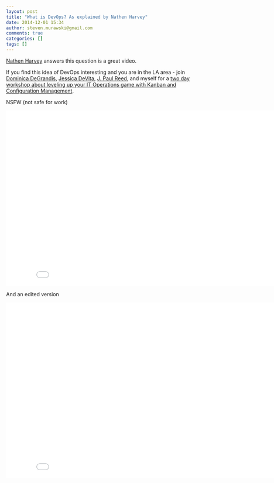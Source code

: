 ```yaml
---
layout: post
title: "What is DevOps? As explained by Nathen Harvey"
date: 2014-12-01 15:34
author: steven.murawski@gmail.com
comments: true
categories: []
tags: []
---
```



[Nathen Harvey](https://twitter.com/nathenharvey) answers this question is a great video.


If you find this idea of DevOps interesting and you are in the LA area - join [Dominica DeGrandis,](https://twitter.com/dominicad) [Jessica DeVita](https://twitter.com/ubergeekgirl), [J. Paul Reed](https://twitter.com/soberbuildeng), and myself for a [two day workshop about leveling up your IT Operations game with Kanban and Configuration Management](http://www.eventbrite.com/e/kanban-dsc-a-devops-2-day-workshop-dec-9-10-2014-tickets-14252117467).


NSFW (not safe for work)

 
   <iframe src="//www.youtube.com/embed/0P0HD5pE-zU?wmode=opaque&amp;enablejsapi=1" height="480" width="854" scrolling="no" frameborder="0" allowfullscreen="">
</iframe>
 


And an edited version

 
   <iframe src="//www.youtube.com/embed/g-BF0z7eFoU?wmode=opaque&amp;enablejsapi=1" height="480" width="854" scrolling="no" frameborder="0" allowfullscreen="">
</iframe>
